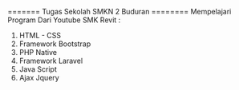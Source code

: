 ======= Tugas Sekolah SMKN 2 Buduran ========
Mempelajari Program Dari Youtube SMK Revit : 
1. HTML - CSS
2. Framework Bootstrap
3. PHP Native
4. Framework Laravel
5. Java Script
6. Ajax Jquery
